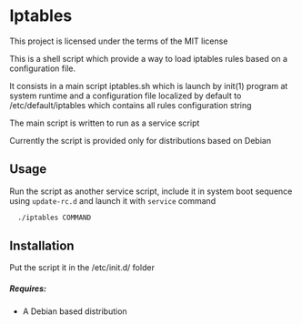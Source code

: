 # Iptables

This project is licensed under the terms of the MIT license

This is a shell script which provide a way to load iptables rules based on a configuration file.

It consists in a main script iptables.sh which is launch by init(1) program at system runtime and a configuration file localized by default to /etc/default/iptables which contains all rules configuration string

The main script is written to run as a service script

Currently the script is provided only for distributions based on Debian

## Usage

Run the script as another service script, include it in system boot sequence using `update-rc.d` and launch it with `service` command

```bash
  ./iptables COMMAND
```

## Installation

Put the script it in the /etc/init.d/ folder

##### Requires:
  * A Debian based distribution

